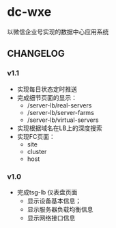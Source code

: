 # dc-wxe
以微信企业号实现的数据中心应用系统


## CHANGELOG

### v1.1

- 实现每日状态定时推送
- 完成细节页面的显示：
  - /server-lb/real-servers
  - /server-lb/server-farms
  - /server-lb/virtual-servers
- 实现根据域名在LB上的深度搜索
- 实现FC页面：
  - site
  - cluster
  - host

### v1.0
- 完成tsg-lb 仪表盘页面
  - 显示设备基本信息；
  - 显示服务器负载均衡信息
  - 显示网络接口信息
